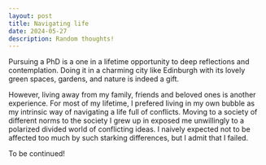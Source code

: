 ```yaml
---
layout: post
title: Navigating life
date: 2024-05-27
description: Random thoughts!
---
```


<!-- PhD life -->
Pursuing a PhD is a one in a lifetime opportunity to deep reflections and contemplation. Doing it in a charming city like Edinburgh with its lovely green spaces, gardens, and nature is indeed a gift.

<!-- Living abroad -->
However, living away from my family, friends and beloved ones is another experience. For most of my lifetime, I prefered living in my own bubble as my intrinsic way of navigating a life full of conflicts. Moving to a society of different norms to the society I grew up in exposed me unwillingly to a polarized divided world of conflicting ideas. I naively expected not to be affected too much by such starking differences, but I admit that I failed.

<!--  -->
To be continued!